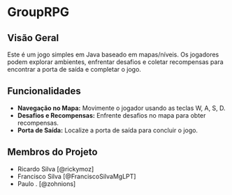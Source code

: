 # GroupRPG

## Visão Geral
Este é um jogo simples em Java baseado em mapas/níveis. Os jogadores podem explorar ambientes, enfrentar desafios e coletar recompensas para encontrar a porta de saída e completar o jogo.

## Funcionalidades
- **Navegação no Mapa:** Movimente o jogador usando as teclas W, A, S, D.
- **Desafios e Recompensas:** Enfrente desafios no mapa para obter recompensas.
- **Porta de Saída:** Localize a porta de saída para concluir o jogo.

## Membros do Projeto
- Ricardo Silva [@rickymoz]
- Francisco Silva [@FranciscoSilvaMgLPT]
- Paulo . [@zohnions]


